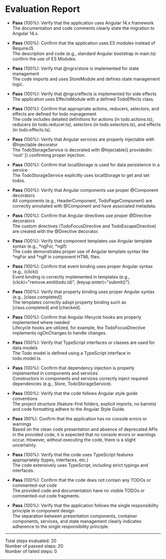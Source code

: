 # Evaluation Report

- **Pass** (100%): Verify that the application uses Angular 14.x framework  
  The documentation and code comments clearly state the migration to Angular 14.x.

- **Pass** (100%): Confirm that the application uses ES modules instead of RequireJS  
  The description and code (e.g., standard Angular bootstrap in main.ts) confirm the use of ES Modules.

- **Pass** (100%): Verify that @ngrx/store is implemented for state management  
  The code imports and uses StoreModule and defines state management logic.

- **Pass** (100%): Verify that @ngrx/effects is implemented for side effects  
  The application uses EffectsModule with a defined TodoEffects class.

- **Pass** (100%): Confirm that appropriate actions, reducers, selectors, and effects are defined for todo management  
  The code includes detailed definitions for actions (in todo.actions.ts), reducers (in todo.reducer.ts), selectors (in todo.selectors.ts), and effects (in todo.effects.ts).

- **Pass** (100%): Verify that Angular services are properly injectable with @Injectable decorator  
  The TodoStorageService is decorated with @Injectable({ providedIn: 'root' }) confirming proper injection.

- **Pass** (100%): Confirm that localStorage is used for data persistence in a service  
  The TodoStorageService explicitly uses localStorage to get and set todos.

- **Pass** (100%): Verify that Angular components use proper @Component decorators  
  All components (e.g., HeaderComponent, TodoPageComponent) are correctly annotated with @Component and have associated metadata.

- **Pass** (100%): Confirm that Angular directives use proper @Directive decorators  
  The custom directives (TodoFocusDirective and TodoEscapeDirective) are created with the @Directive decorator.

- **Pass** (100%): Verify that component templates use Angular template syntax (e.g., *ngFor, *ngIf)  
  The code demonstrates proper use of Angular template syntax like *ngFor and *ngIf in component HTML files.

- **Pass** (100%): Confirm that event binding uses proper Angular syntax (e.g., (click))  
  Event binding is correctly implemented in templates (e.g., (click)="remove.emit(todo.id)", (keyup.enter)="submit()").

- **Pass** (100%): Verify that property binding uses proper Angular syntax (e.g., [class.completed])  
  The templates correctly adopt property binding such as [class.completed] and [checked].

- **Pass** (100%): Confirm that Angular lifecycle hooks are properly implemented where needed  
  Lifecycle hooks are utilized, for example, the TodoFocusDirective implements ngOnChanges to handle changes.

- **Pass** (100%): Verify that TypeScript interfaces or classes are used for data models  
  The Todo model is defined using a TypeScript interface in todo.model.ts.

- **Pass** (100%): Confirm that dependency injection is properly implemented in components and services  
  Constructors in components and services correctly inject required dependencies (e.g., Store, TodoStorageService).

- **Pass** (100%): Verify that the code follows Angular style guide conventions  
  The project structure (feature-first folders, explicit imports, no barrels) and code formatting adhere to the Angular Style Guide.

- **Pass** (90%): Confirm that the application has no console errors or warnings  
  Based on the clean code presentation and absence of deprecated APIs in the provided code, it is expected that no console errors or warnings occur. However, without executing the code, there is a slight uncertainty.

- **Pass** (100%): Verify that the code uses TypeScript features appropriately (types, interfaces, etc.)  
  The code extensively uses TypeScript, including strict typings and interfaces.

- **Pass** (100%): Confirm that the code does not contain any TODOs or commented-out code  
  The provided code and documentation have no visible TODOs or commented-out code fragments.

- **Pass** (100%): Verify that the application follows the single responsibility principle in component design  
  The separation between presentation components, container components, services, and state management clearly indicates adherence to the single responsibility principle.

---

Total steps evaluated: 20  
Number of passed steps: 20  
Number of failed steps: 0
